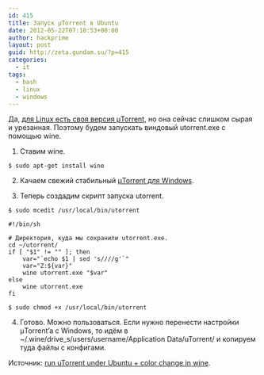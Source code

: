 ```yaml
---
id: 415
title: Запуск µTorrent в Ubuntu
date: 2012-05-22T07:10:53+00:00
author: hackprime
layout: post
guid: http://zeta.gundam.su/?p=415
categories:
  - it
tags:
  - bash
  - linux
  - windows
---
```


Да, [для Linux есть своя версия µTorrent](http://www.utorrent.com/downloads/linux), но она сейчас слишком сырая и урезанная. Поэтому будем запускать виндовый utorrent.exe с помощью wine. <!--more-->

1) Ставим wine.

```
$ sudo apt-get install wine
```

2) Качаем свежий стабильный [µTorrent для Windows](http://www.utorrent.com/downloads).

3) Теперь создадим скрипт запуска utorrent.

```
$ sudo mcedit /usr/local/bin/utorrent
```

```
#!/bin/sh

# Директория, куда мы сохранили utorrent.exe.
cd ~/utorrent/
if [ "$1" != "" ]; then
    var="`echo $1 | sed 's////g'`"
    var="Z:${var}"
    wine utorrent.exe "$var"
else
    wine utorrent.exe
fi
```

```
$ sudo chmod +x /usr/local/bin/utorrent
```

4) Готово. Можно пользоваться. Если нужно перенести настройки µTorrent&#8217;a с Windows, то идём в ~/.wine/drive_s/users/username/Application Data/uTorrent/ и копируем туда файлы с конфигами.

Источник: [run uTorrent under Ubuntu + color change in wine](http://www.torrent-invites.com/software/100791-run-utorrent-under-ubuntu-color-change-wine.html).
